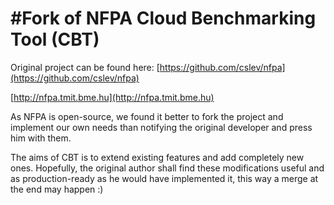 #Fork of NFPA
Cloud Benchmarking Tool (CBT)
=======
Original project can be found here: 
[https://github.com/cslev/nfpa](https://github.com/cslev/nfpa)

[http://nfpa.tmit.bme.hu](http://nfpa.tmit.bme.hu)


As NFPA is open-source, we found it better to fork the project and implement our own needs than
notifying the original developer and press him with them.

The aims of CBT is to extend existing features and add completely new ones.
Hopefully, the original author shall find these modifications useful and as production-ready as he would have implemented it,
this way a merge at the end may happen :)


